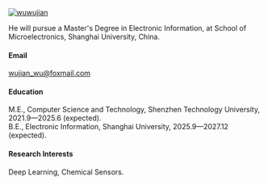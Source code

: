 

[![wuwujian](https://img.shields.io/badge/wuwujian-github-blue?logo=github)](https://github.com/wuwujian)

He will  pursue a Master's Degree in Electronic Information, at School of Microelectronics, Shanghai University, China.

#### Email
wujian_wu@foxmail.com

#### Education
M.E., Computer Science and Technology, Shenzhen Technology University, 2021.9—2025.6 (expected).\
B.E., Electronic Information, Shanghai University, 2025.9—2027.12 (expected).

#### Research Interests
Deep Learning, Chemical Sensors.




